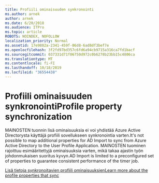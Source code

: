 ```yaml
---
title: Profiili ominaisuuden synkronointi
ms.author: arnek
author: arnek
ms.date: 6/20/2018
ms.audience: ITPro
ms.topic: article
ROBOTS: NOINDEX, NOFOLLOW
localization_priority: Normal
ms.assetid: 17e9882a-2341-459f-86d8-6ad8df3bef7e
ms.openlocfilehash: 3f2fd97bd357c6fd6a94cb9715a316ca7fd1bacf
ms.sourcegitcommit: 037331d71f06750d972c0b6278b23bb15c4806ca
ms.translationtype: MT
ms.contentlocale: fi-FI
ms.lasthandoff: 10/18/2019
ms.locfileid: "36554438"
---
```

# <a name="profile-property-synchronization"></a><span data-ttu-id="c70c2-102">Profiili ominaisuuden synkronointi</span><span class="sxs-lookup"><span data-stu-id="c70c2-102">Profile property synchronization</span></span>

<span data-ttu-id="c70c2-103">MAINOSTEN tuonnin lisä ominaisuuksia ei voi yhdistää Azure Active Directorysta käyttäjä profiili sovellukseen synkronointia varten.</span><span class="sxs-lookup"><span data-stu-id="c70c2-103">It's not possible to map additional properties for AD Import to sync from Azure Active Directory to the User Profile Application.</span></span> <span data-ttu-id="c70c2-104">MAINOSTEN tuominen rajoittuu esimääritettyjä ominaisuuksia varten, mikä takaa ajastin työn johdonmukaisen suoritus kyvyn.</span><span class="sxs-lookup"><span data-stu-id="c70c2-104">AD Import is limited to a preconfigured set of properties to guarantee consistent performance of the timer job.</span></span>
  
[<span data-ttu-id="c70c2-105">Lisä tietoja synkronoitavien profiili ominaisuuksien</span><span class="sxs-lookup"><span data-stu-id="c70c2-105">Learn more about the profile properties that sync</span></span>](https://go.microsoft.com/fwlink/?linkid=875671)
  

